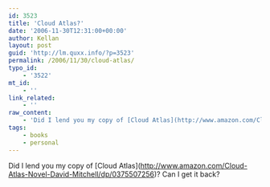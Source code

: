 ```yaml
---
id: 3523
title: 'Cloud Atlas?'
date: '2006-11-30T12:31:00+00:00'
author: Kellan
layout: post
guid: 'http://lm.quxx.info/?p=3523'
permalink: /2006/11/30/cloud-atlas/
typo_id:
    - '3522'
mt_id:
    - ''
link_related:
    - ''
raw_content:
    - 'Did I lend you my copy of [Cloud Atlas](http://www.amazon.com/Cloud-Atlas-Novel-David-Mitchell/dp/0375507256)?  Can I get it back?'
tags:
    - books
    - personal
---
```


Did I lend you my copy of \[Cloud Atlas\](http://www.amazon.com/Cloud-Atlas-Novel-David-Mitchell/dp/0375507256)? Can I get it back?